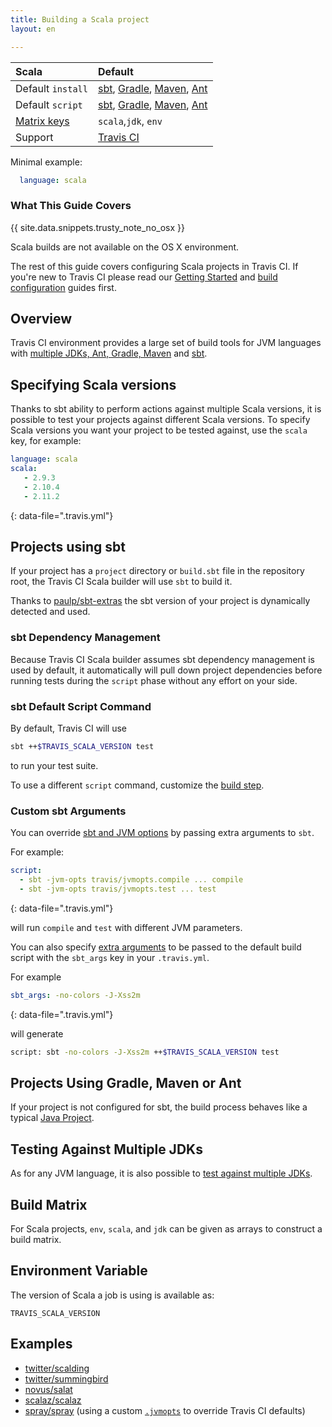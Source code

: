```yaml
---
title: Building a Scala project
layout: en

---
```


<div id="toc">
</div>

<aside markdown="block" class="ataglance">

| Scala                        | Default                                                                                                                                                                                                                |
|:-----------------------------|:-----------------------------------------------------------------------------------------------------------------------------------------------------------------------------------------------------------------------|
| Default `install`            | [sbt](#sbt-Dependency-Management), [Gradle](/user/languages/java/#Gradle-Dependency-Management), [Maven](/user/languages/java/#Maven-Dependency-Management), [Ant](/user/languages/java/#Ant-Dependency-Management)  |
| Default `script`             | [sbt](#sbt-Default-Script-Command), [Gradle](/user/languages/java/#Gradle-Default-Script-Command), [Maven](/user/languages/java/#Maven-Default-Script-Command), [Ant](/user/languages/java/#Ant-Default-Script-Command) |
| [Matrix keys](#Build-Matrix) | `scala`,`jdk`, `env`                                                                                                                                                                                                   |
| Support                      | [Travis CI](mailto:support@travis-ci.com)                                                                                                                                                                              |

Minimal example:

```yaml
  language: scala
```
</aside>

### What This Guide Covers

{{ site.data.snippets.trusty_note_no_osx }}

Scala builds are not available on the OS X environment.

The rest of this guide covers configuring Scala projects in Travis CI. If you're
new to Travis CI please read our [Getting Started](/user/getting-started/) and
[build configuration](/user/customizing-the-build/) guides first.

## Overview

Travis CI environment provides a large set of build tools for JVM languages with
[multiple JDKs, Ant, Gradle, Maven](/user/languages/java/#Overview) and
[sbt](http://www.scala-sbt.org).

## Specifying Scala versions

Thanks to sbt ability to perform actions against multiple Scala versions, it is
possible to test your projects against different Scala versions. To specify
Scala versions you want your project to be tested against, use the `scala` key,
for example:

```yaml
language: scala
scala:
   - 2.9.3
   - 2.10.4
   - 2.11.2
```
{: data-file=".travis.yml"}

## Projects using sbt

If your project has a `project` directory or `build.sbt` file in the repository
root, the Travis CI Scala builder will use `sbt` to build it.

Thanks to [paulp/sbt-extras](https://github.com/paulp/sbt-extras) the sbt
version of your project is dynamically detected and used.

### sbt Dependency Management

Because Travis CI Scala builder assumes sbt dependency management is used by
default, it automatically will pull down project dependencies before running
tests during the `script` phase without any effort on your side.

### sbt Default Script Command

By default, Travis CI will use

```bash
sbt ++$TRAVIS_SCALA_VERSION test
```

to run your test suite.

To use a different `script` command, customize the
[build step](/user/customizing-the-build/#Customizing-the-Build-Step).

### Custom sbt Arguments

You can override [sbt and JVM options](https://github.com/paulp/sbt-extras#sbt--h)
by passing extra arguments to `sbt`.

For example:

```yaml
script:
  - sbt -jvm-opts travis/jvmopts.compile ... compile
  - sbt -jvm-opts travis/jvmopts.test ... test
```
{: data-file=".travis.yml"}

will run `compile` and `test` with different JVM parameters.

You can also specify [extra
arguments](https://github.com/paulp/sbt-extras#sbt--h) to be passed to the
default build script with the `sbt_args` key in your `.travis.yml`.

For example

```yaml
sbt_args: -no-colors -J-Xss2m
```
{: data-file=".travis.yml"}

will generate

```bash
script: sbt -no-colors -J-Xss2m ++$TRAVIS_SCALA_VERSION test
```

## Projects Using Gradle, Maven or Ant

If your project is not configured for sbt, the build process behaves like a
typical [Java Project](/user/languages/java).

## Testing Against Multiple JDKs

As for any JVM language, it is also possible to [test against multiple
JDKs](/user/languages/java/#Testing-Against-Multiple-JDKs).

## Build Matrix

For Scala projects, `env`, `scala`, and `jdk` can be given as arrays
to construct a build matrix.

## Environment Variable

The version of Scala a job is using is available as:

```
TRAVIS_SCALA_VERSION
```

## Examples

- [twitter/scalding](https://github.com/twitter/scalding/blob/master/.travis.yml)
- [twitter/summingbird](https://github.com/twitter/summingbird/blob/master/.travis.yml)
- [novus/salat](https://github.com/novus/salat/blob/master/.travis.yml)
- [scalaz/scalaz](https://github.com/scalaz/scalaz/blob/scalaz-seven/.travis.yml)
- [spray/spray](https://github.com/spray/spray/blob/master/.travis.yml) (using a custom [`.jvmopts`](https://github.com/spray/spray/blob/master/.jvmopts) to override Travis CI defaults)
